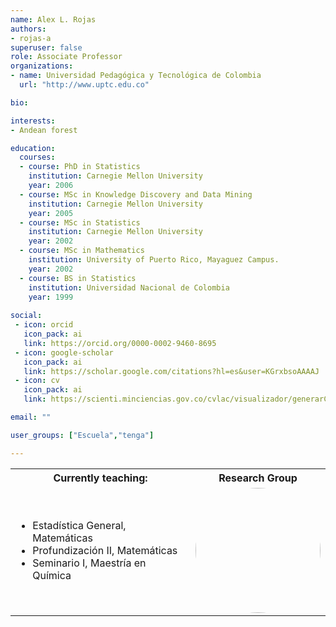 ```yaml
---
name: Alex L. Rojas
authors:
- rojas-a
superuser: false
role: Associate Professor
organizations:
- name: Universidad Pedagógica y Tecnológica de Colombia
  url: "http://www.uptc.edu.co"

bio:

interests:
- Andean forest

education:
  courses:
  - course: PhD in Statistics
    institution: Carnegie Mellon University
    year: 2006
  - course: MSc in Knowledge Discovery and Data Mining
    institution: Carnegie Mellon University
    year: 2005
  - course: MSc in Statistics
    institution: Carnegie Mellon University
    year: 2002
  - course: MSc in Mathematics
    institution: University of Puerto Rico, Mayaguez Campus.
    year: 2002
  - course: BS in Statistics
    institution: Universidad Nacional de Colombia
    year: 1999
    
social:
 - icon: orcid
   icon_pack: ai
   link: https://orcid.org/0000-0002-9460-8695
 - icon: google-scholar
   icon_pack: ai
   link: https://scholar.google.com/citations?hl=es&user=KGrxbsoAAAAJ
 - icon: cv
   icon_pack: ai
   link: https://scienti.minciencias.gov.co/cvlac/visualizador/generarCurriculoCv.do?cod_rh=0000100943

email: ""

user_groups: ["Escuela","tenga"]

---
```



<style>
  #circleM
  {
  border-radius:50% 50% 50% 50%;
  width:200px;
  height:200px;
  }
</style>

<table>
  <tbody>
    <tr>
      <th>Currently teaching:</th>
      <th align="center">Research Group</th>
    </tr>
    <tr>
      <td><ul><li>Estadística General, Matemáticas</li><li>Profundización II, Matemáticas</li><li>Seminario I, Maestría en Química</li></ul></td>
      <td align="center"> <img src ="https://matematicas.netlify.app/project/tenga/featured.png" id="circleM"> </td>
    </tr>
  </tbody>
</table>

